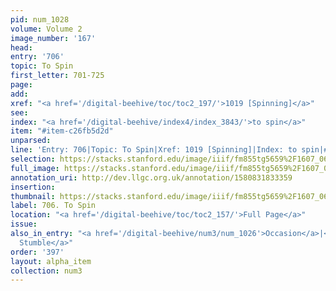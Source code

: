 ```yaml
---
pid: num_1028
volume: Volume 2
image_number: '167'
head: 
entry: '706'
topic: To Spin
first_letter: 701-725
page: 
add: 
xref: "<a href='/digital-beehive/toc/toc2_197/'>1019 [Spinning]</a>"
see: 
index: "<a href='/digital-beehive/index4/index_3843/'>to spin</a>"
item: "#item-c26fb5d2d"
unparsed: 
line: 'Entry: 706|Topic: To Spin|Xref: 1019 [Spinning]|Index: to spin|#item-c26fb5d2d'
selection: https://stacks.stanford.edu/image/iiif/fm855tg5659%2F1607_0634/378,967,2913,308/full/0/default.jpg
full_image: https://stacks.stanford.edu/image/iiif/fm855tg5659%2F1607_0634/full/full/0/default.jpg
annotation_uri: http://dev.llgc.org.uk/annotation/1580831833359
insertion: 
thumbnail: https://stacks.stanford.edu/image/iiif/fm855tg5659%2F1607_0634/378,967,600,180/250,/0/default.jpg
label: 706. To Spin
location: "<a href='/digital-beehive/toc/toc2_157/'>Full Page</a>"
issue: 
also_in_entry: "<a href='/digital-beehive/num3/num_1026'>Occasion</a>|<a href='/digital-beehive/num3/num_1027'>to
  Stumble</a>"
order: '397'
layout: alpha_item
collection: num3
---
```

